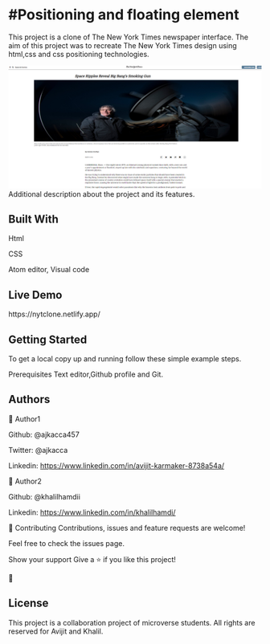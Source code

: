 <h1>#Positioning and floating element</h1>

This project is a clone of The New York Times newspaper interface. The aim of this project was to recreate The New York Times design using html,css and css positioning technologies. 

<img src="images/work.PNG" alt="projectimg">

</h1>Additional description about the project and its features.</h1>

<h2>Built With</h2>

Html

CSS

Atom editor, Visual code 

<h2>Live Demo</h2>
https://nytclone.netlify.app/


<h2>Getting Started</h2>
To get a local copy up and running follow these simple example steps.

Prerequisites
Text editor,Github profile and Git.

<h2>Authors</h2>

👤 Author1

Github: @ajkacca457 

Twitter: @ajkacca

Linkedin: https://www.linkedin.com/in/avijit-karmaker-8738a54a/

👤 Author2

Github: @khalilhamdii 

Linkedin: https://www.linkedin.com/in/khalilhamdi/


🤝 Contributing
Contributions, issues and feature requests are welcome!

Feel free to check the issues page.

Show your support
Give a ⭐️ if you like this project!

📝 <h2>License</h2>
This project is a collaboration project of microverse students. All rights are reserved for Avijit and Khalil.
